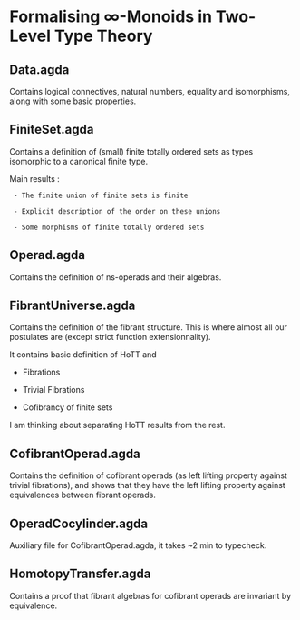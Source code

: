 # Formalising ∞-Monoids in Two-Level Type Theory 


## Data.agda

Contains logical connectives, natural numbers, equality and isomorphisms, along with some basic properties.


## FiniteSet.agda

Contains a definition of (small) finite totally ordered sets as types isomorphic to a canonical finite type.

Main results :

     - The finite union of finite sets is finite

     - Explicit description of the order on these unions

     - Some morphisms of finite totally ordered sets


## Operad.agda

Contains the definition of ns-operads and their algebras.


## FibrantUniverse.agda

Contains the definition of the fibrant structure. This is where almost all our postulates are (except strict function extensionnality).

It contains basic definition of HoTT and

   - Fibrations
   
   - Trivial Fibrations

   - Cofibrancy of finite sets

I am thinking about separating HoTT results from the rest.


## CofibrantOperad.agda

Contains the definition of cofibrant operads (as left lifting property against trivial fibrations), and shows that they have the left lifting property against equivalences between fibrant operads.

## OperadCocylinder.agda

Auxiliary file for CofibrantOperad.agda, it takes ~2 min to typecheck.

## HomotopyTransfer.agda

Contains a proof that fibrant algebras for cofibrant operads are invariant by equivalence.